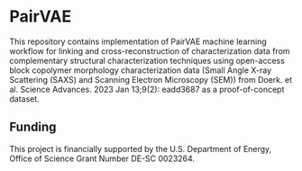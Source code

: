 # PairVAE

This repository contains implementation of PairVAE machine learning workflow for linking and cross-reconstruction of characterization data from complementary structural characterization techniques using open-access block copolymer morphology characterization data (Small Angle X-ray Scattering (SAXS) and Scanning Electron Microscopy (SEM)) from Doerk. et al. Science Advances. 2023 Jan 13;9(2): eadd3687 as a proof-of-concept dataset.

## Funding
This project is financially supported by the U.S. Department of Energy, Office of Science Grant Number DE-SC 0023264.
